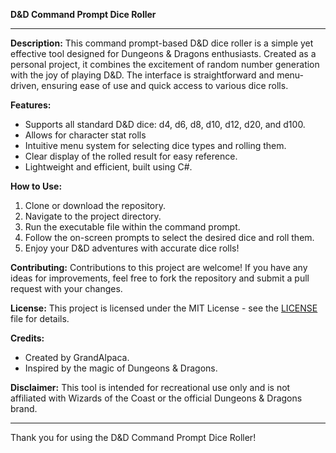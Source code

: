 **D&D Command Prompt Dice Roller**

---

**Description:**
This command prompt-based D&D dice roller is a simple yet effective tool designed for Dungeons & Dragons enthusiasts. Created as a personal project, it combines the excitement of random number generation with the joy of playing D&D. The interface is straightforward and menu-driven, ensuring ease of use and quick access to various dice rolls.

**Features:**
- Supports all standard D&D dice: d4, d6, d8, d10, d12, d20, and d100.
- Allows for character stat rolls
- Intuitive menu system for selecting dice types and rolling them.
- Clear display of the rolled result for easy reference.
- Lightweight and efficient, built using C#.

**How to Use:**
1. Clone or download the repository.
2. Navigate to the project directory.
3. Run the executable file within the command prompt.
4. Follow the on-screen prompts to select the desired dice and roll them.
5. Enjoy your D&D adventures with accurate dice rolls!

**Contributing:**
Contributions to this project are welcome! If you have any ideas for improvements, feel free to fork the repository and submit a pull request with your changes.

**License:**
This project is licensed under the MIT License - see the [LICENSE](LICENSE) file for details.

**Credits:**
- Created by GrandAlpaca.
- Inspired by the magic of Dungeons & Dragons.

**Disclaimer:**
This tool is intended for recreational use only and is not affiliated with Wizards of the Coast or the official Dungeons & Dragons brand.

---

Thank you for using the D&D Command Prompt Dice Roller! 

